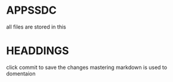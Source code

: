 # APPSSDC
all files are stored in this
# HEADDINGS
click commit to save the changes
mastering markdown is used to domentaion 
